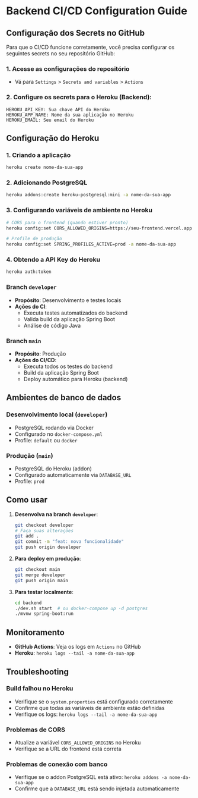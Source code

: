 # Backend CI/CD Configuration Guide

## Configuração dos Secrets no GitHub

Para que o CI/CD funcione corretamente, você precisa configurar os seguintes secrets no seu repositório GitHub:

### 1. Acesse as configurações do repositório
- Vá para `Settings` > `Secrets and variables` > `Actions`

### 2. Configure os secrets para o Heroku (Backend):

```
HEROKU_API_KEY: Sua chave API do Heroku
HEROKU_APP_NAME: Nome da sua aplicação no Heroku
HEROKU_EMAIL: Seu email do Heroku
```

## Configuração do Heroku

### 1. Criando a aplicação
```bash
heroku create nome-da-sua-app
```

### 2. Adicionando PostgreSQL
```bash
heroku addons:create heroku-postgresql:mini -a nome-da-sua-app
```

### 3. Configurando variáveis de ambiente no Heroku
```bash
# CORS para o frontend (quando estiver pronto)
heroku config:set CORS_ALLOWED_ORIGINS=https://seu-frontend.vercel.app -a nome-da-sua-app

# Profile de produção
heroku config:set SPRING_PROFILES_ACTIVE=prod -a nome-da-sua-app
```

### 4. Obtendo a API Key do Heroku
```bash
heroku auth:token
```

### Branch `developer`
- **Propósito**: Desenvolvimento e testes locais
- **Ações do CI**:
  - Executa testes automatizados do backend
  - Valida build da aplicação Spring Boot
  - Análise de código Java

### Branch `main`
- **Propósito**: Produção
- **Ações do CI/CD**:
  - Executa todos os testes do backend
  - Build da aplicação Spring Boot
  - Deploy automático para Heroku (backend)

## Ambientes de banco de dados

### Desenvolvimento local (`developer`)
- PostgreSQL rodando via Docker
- Configurado no `docker-compose.yml`
- Profile: `default` ou `docker`

### Produção (`main`)
- PostgreSQL do Heroku (addon)
- Configurado automaticamente via `DATABASE_URL`
- Profile: `prod`

## Como usar

1. **Desenvolva na branch `developer`**:
   ```bash
   git checkout developer
   # Faça suas alterações
   git add .
   git commit -m "feat: nova funcionalidade"
   git push origin developer
   ```

2. **Para deploy em produção**:
   ```bash
   git checkout main
   git merge developer
   git push origin main
   ```

3. **Para testar localmente**:
   ```bash
   cd backend
   ./dev.sh start  # ou docker-compose up -d postgres
   ./mvnw spring-boot:run
   ```

## Monitoramento

- **GitHub Actions**: Veja os logs em `Actions` no GitHub
- **Heroku**: `heroku logs --tail -a nome-da-sua-app`

## Troubleshooting

### Build falhou no Heroku
- Verifique se o `system.properties` está configurado corretamente
- Confirme que todas as variáveis de ambiente estão definidas
- Verifique os logs: `heroku logs --tail -a nome-da-sua-app`

### Problemas de CORS
- Atualize a variável `CORS_ALLOWED_ORIGINS` no Heroku
- Verifique se a URL do frontend está correta

### Problemas de conexão com banco
- Verifique se o addon PostgreSQL está ativo: `heroku addons -a nome-da-sua-app`
- Confirme que a `DATABASE_URL` está sendo injetada automaticamente
